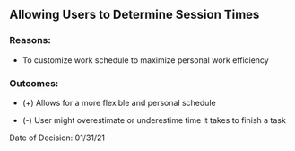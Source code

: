 ## Allowing Users to Determine Session Times



### Reasons:

- To customize work schedule to maximize personal work efficiency



### Outcomes:

- (+) Allows for a more flexible and personal schedule

- (-) User might overestimate or underestime time it takes to finish a task



Date of Decision: 01/31/21